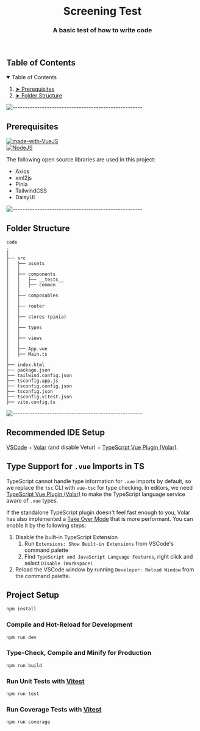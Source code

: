 <h1 align="center"> Screening Test </h1>
<h3 align="center"> A basic test of how to write code </h3>  

</br>

<!-- TABLE OF CONTENTS -->
<h2 id="table-of-contents">Table of Contents</h2>

<details open="open">
  <summary>Table of Contents</summary>
  <ol>
    <li><a href="#prerequisites"> ➤ Prerequisites</a></li>
    <li><a href="#folder-structure"> ➤ Folder Structure</a></li>
  </ol>
</details>

![-----------------------------------------------------](https://raw.githubusercontent.com/andreasbm/readme/master/assets/lines/rainbow.png)


<!-- PREREQUISITES -->
<h2 id="prerequisites"> Prerequisites</h2>

[![made-with-VueJS](https://img.shields.io/badge/VueJS-%5E3.x-orange)](https://vuejs.org/) <br>
[![NodeJS](https://img.shields.io/badge/Node-%3E%3D14.x-green)](https://vuejs.org/) <br>


<!--This project is written in Python programming language. <br>-->
The following open source libraries are used in this project:
* Axios
* xml2js
* Pinia
* TailwindCSS
* DaisyUI

![-----------------------------------------------------](https://raw.githubusercontent.com/andreasbm/readme/master/assets/lines/rainbow.png)

<!-- :paw_prints:-->
<!-- FOLDER STRUCTURE -->
<h2 id="folder-structure"> Folder Structure</h2>

    code
    .
    │
    ├── src
    │   ├── assets
    │   │
    │   ├── components
    │   │   ├── __tests__
    │   │   ├── common
    │   │      
    │   ├── composables
    │   │ 
    │   ├── router
    │   │
    │   ├── stores (pinia)
    │   │
    │   ├── types
    │   │
    │   ├── views
    │   │
    │   ├── App.vue
    │   ├── Main.ts
    │       
    ├── index.html
    ├── package.json
    ├── tailwind.config.json
    ├── tsconfig.app.js
    ├── tsconfig.config.json
    ├── tsconfig.json
    ├── tsconfig.vitest.json
    ├── vite.config.ts

![-----------------------------------------------------](https://raw.githubusercontent.com/andreasbm/readme/master/assets/lines/rainbow.png)


## Recommended IDE Setup

[VSCode](https://code.visualstudio.com/) + [Volar](https://marketplace.visualstudio.com/items?itemName=Vue.volar) (and disable Vetur) + [TypeScript Vue Plugin (Volar)](https://marketplace.visualstudio.com/items?itemName=Vue.vscode-typescript-vue-plugin).

## Type Support for `.vue` Imports in TS

TypeScript cannot handle type information for `.vue` imports by default, so we replace the `tsc` CLI with `vue-tsc` for type checking. In editors, we need [TypeScript Vue Plugin (Volar)](https://marketplace.visualstudio.com/items?itemName=Vue.vscode-typescript-vue-plugin) to make the TypeScript language service aware of `.vue` types.

If the standalone TypeScript plugin doesn't feel fast enough to you, Volar has also implemented a [Take Over Mode](https://github.com/johnsoncodehk/volar/discussions/471#discussioncomment-1361669) that is more performant. You can enable it by the following steps:

1. Disable the built-in TypeScript Extension
    1) Run `Extensions: Show Built-in Extensions` from VSCode's command palette
    2) Find `TypeScript and JavaScript Language Features`, right click and select `Disable (Workspace)`
2. Reload the VSCode window by running `Developer: Reload Window` from the command palette.

## Project Setup

```sh
npm install
```

### Compile and Hot-Reload for Development

```sh
npm run dev
```

### Type-Check, Compile and Minify for Production

```sh
npm run build
```

### Run Unit Tests with [Vitest](https://vitest.dev/)

```sh
npm run test
```

### Run Coverage Tests with [Vitest](https://vitest.dev/)

```sh
npm run coverage
```
